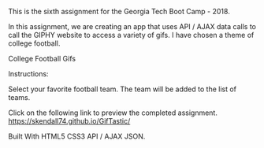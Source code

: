 This is the sixth assignment for the Georgia Tech Boot Camp - 2018.

In this assignment, we are creating an app that uses API / AJAX data calls to call the GIPHY website to access a variety of gifs.  I have chosen a theme of college football.  

College Football Gifs

Instructions:

Select your favorite football team.  The team will be added to the list of teams.  

Click on the following link to preview the completed assignment. https://skendall74.github.io/GifTastic/

Built With HTML5 CSS3 API / AJAX JSON. 
